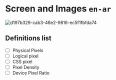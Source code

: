 # Screen and Images  `en-ar`
![d197b329-cab3-48e2-9816-ec5f1fbfda74](https://user-images.githubusercontent.com/49618856/188299539-0bffa303-c6b7-43d6-9158-8486f7d364d8.png)

## Definitions list
- [ ] Physical Pixels
- [ ] Logical pixel
- [ ] CSS pixel
- [ ] Pixel Density
- [ ] Device Pixel Ratio
